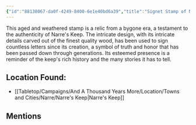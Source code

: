 ```yaml
---
{"id":"88138067-da0f-4249-8400-6e1e40bd6a39","title":"Signet Stamp of Narre's Keep","description":"This aged and weathered stamp is a relic from a bygone era, a testament to the authenticity of Narre's Keep.","isInCurrentInventory":true,"amountHeld":1,"publish":true,"date_created":"Thursday, March 2nd 2023, 5:37:09 pm","date_modified":"Saturday, April 13th 2024, 11:44:56 pm","cssclasses":["mado-heading"],"path":"Tabletop/Campaigns/And A Thousand Years More/Inventory/Misc/Signet Stamp of Narre's Keep.md","permalink":"/tabletop/campaigns/and-a-thousand-years-more/inventory/misc/signet-stamp-of-narre-s-keep/","PassFrontmatter":true}
---
```



This aged and weathered stamp is a relic from a bygone era, a testament to the authenticity of Narre's Keep. The intricate design, with its intricate details carved out of the finest quality wood, has been used to sign countless letters since its creation, a symbol of truth and honor that has been passed down through generations. Its esteemed presence is a reminder of the keep's rich history and the many stories it has to tell.

## Location Found:

- [[Tabletop/Campaigns/And A Thousand Years More/Location/Towns and Cities/Narre/Narre's Keep\|Narre's Keep]]

## Mentions


